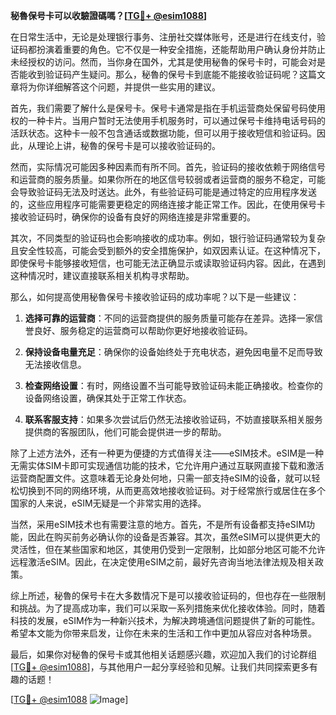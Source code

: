 **秘魯保号卡可以收驗證碼嗎？[[TG💪+ @esim1088](https://t.me/s/esim1088)]**

在日常生活中，无论是处理银行事务、注册社交媒体账号，还是进行在线支付，验证码都扮演着重要的角色。它不仅是一种安全措施，还能帮助用户确认身份并防止未经授权的访问。然而，当你身在国外，尤其是使用秘魯的保号卡时，可能会对是否能收到验证码产生疑问。那么，秘魯的保号卡到底能不能接收验证码呢？这篇文章将为你详细解答这个问题，并提供一些实用的建议。

首先，我们需要了解什么是保号卡。保号卡通常是指在手机运营商处保留号码使用权的一种卡片。当用户暂时无法使用手机服务时，可以通过保号卡维持电话号码的活跃状态。这种卡一般不包含通话或数据功能，但可以用于接收短信和验证码。因此，从理论上讲，秘魯的保号卡是可以接收验证码的。

然而，实际情况可能因多种因素而有所不同。首先，验证码的接收依赖于网络信号和运营商的服务质量。如果你所在的地区信号较弱或者运营商的服务不稳定，可能会导致验证码无法及时送达。此外，有些验证码可能是通过特定的应用程序发送的，这些应用程序可能需要更稳定的网络连接才能正常工作。因此，在使用保号卡接收验证码时，确保你的设备有良好的网络连接是非常重要的。

其次，不同类型的验证码也会影响接收的成功率。例如，银行验证码通常较为复杂且安全性较高，可能会受到额外的安全措施保护，如双因素认证。在这种情况下，即使保号卡能够接收短信，也可能无法正确显示或读取验证码内容。因此，在遇到这种情况时，建议直接联系相关机构寻求帮助。

那么，如何提高使用秘魯保号卡接收验证码的成功率呢？以下是一些建议：

1. **选择可靠的运营商**：不同的运营商提供的服务质量可能存在差异。选择一家信誉良好、服务稳定的运营商可以帮助你更好地接收验证码。
   
2. **保持设备电量充足**：确保你的设备始终处于充电状态，避免因电量不足而导致无法接收信息。

3. **检查网络设置**：有时，网络设置不当可能导致验证码未能正确接收。检查你的设备网络设置，确保其处于正常工作状态。

4. **联系客服支持**：如果多次尝试后仍然无法接收验证码，不妨直接联系相关服务提供商的客服团队，他们可能会提供进一步的帮助。

除了上述方法外，还有一种更为便捷的方式值得关注——eSIM技术。eSIM是一种无需实体SIM卡即可实现通信功能的技术，它允许用户通过互联网直接下载和激活运营商配置文件。这意味着无论身处何地，只需一部支持eSIM的设备，就可以轻松切换到不同的网络环境，从而更高效地接收验证码。对于经常旅行或居住在多个国家的人来说，eSIM无疑是一个非常实用的选择。

当然，采用eSIM技术也有需要注意的地方。首先，不是所有设备都支持eSIM功能，因此在购买前务必确认你的设备是否兼容。其次，虽然eSIM可以提供更大的灵活性，但在某些国家和地区，其使用仍受到一定限制，比如部分地区可能不允许远程激活eSIM。因此，在决定使用eSIM之前，最好先咨询当地法律法规及相关政策。

综上所述，秘魯的保号卡在大多数情况下是可以接收验证码的，但也存在一些限制和挑战。为了提高成功率，我们可以采取一系列措施来优化接收体验。同时，随着科技的发展，eSIM作为一种新兴技术，为解决跨境通信问题提供了新的可能性。希望本文能为你带来启发，让你在未来的生活和工作中更加从容应对各种场景。

最后，如果你对秘魯的保号卡或其他相关话题感兴趣，欢迎加入我们的讨论群组[[TG💪+ @esim1088](https://t.me/s/esim1088)]，与其他用户一起分享经验和见解。让我们共同探索更多有趣的话题！

[[TG💪+ @esim1088](https://t.me/s/esim1088) ![Image](https://i.postimg.cc/4NQfJmqS/Snipaste-2025-05-13-00-14-12.png)]